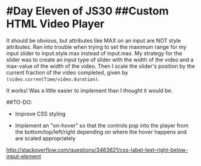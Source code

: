 #Day Eleven of JS30
##Custom HTML Video Player
====

It should be obvious, but attributes like MAX on an input are NOT style attributes. Ran into trouble when trying to set the maximum range for my input slider to input.style.max instead of input.max. My strategy for the slider was to create an input type of slider with the width of the video and a max-value of the width of the video. Then I scale the slider's position by the current fraction of the video completed, given by `(video.currentTime/video.duration)`.

It works! Was a little easier to implement than I thought it would be.

##TO-DO:

* Improve CSS styling

* Implement an "on-hover" so that the controls pop into the player from the bottom/top/left/right depending on where the hover happens and are scaled appropriately

<http://stackoverflow.com/questions/3463621/css-label-text-right-below-input-element>
